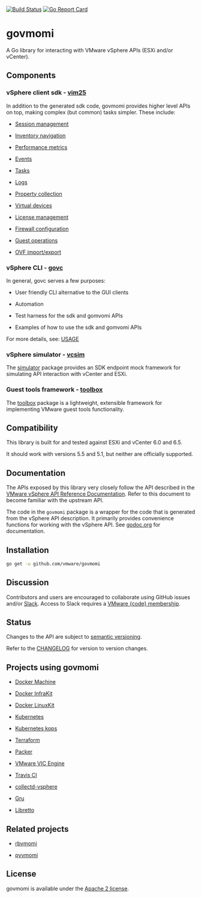 [![Build Status](https://travis-ci.org/vmware/govmomi.png?branch=master)](https://travis-ci.org/vmware/govmomi)
[![Go Report Card](https://goreportcard.com/badge/github.com/vmware/govmomi)](https://goreportcard.com/report/github.com/vmware/govmomi)

# govmomi

A Go library for interacting with VMware vSphere APIs (ESXi and/or vCenter).

## Components

### vSphere client sdk - [vim25](https://godoc.org/github.com/vmware/govmomi/vim25)

In addition to the generated sdk code, govmomi provides higher level APIs on top, making complex (but common) tasks
simpler.  These include:

- [Session management](https://godoc.org/github.com/vmware/govmomi/session)

- [Inventory navigation](https://godoc.org/github.com/vmware/govmomi/find)

- [Performance metrics](https://godoc.org/github.com/vmware/govmomi/performance)

- [Events](https://godoc.org/github.com/vmware/govmomi/event)

- [Tasks](https://godoc.org/github.com/vmware/govmomi/task)

- [Logs](https://godoc.org/github.com/vmware/govmomi/object#DiagnosticLog)

- [Property collection](https://godoc.org/github.com/vmware/govmomi/property)

- [Virtual devices](https://godoc.org/github.com/vmware/govmomi/object#VirtualDeviceList)

- [License management](https://godoc.org/github.com/vmware/govmomi/license)

- [Firewall configuration](https://godoc.org/github.com/vmware/govmomi/object#HostFirewallRulesetList)

- [Guest operations](https://godoc.org/github.com/vmware/govmomi/guest)

- [OVF import/export](https://godoc.org/github.com/vmware/govmomi/ovf)

### vSphere CLI - [govc](./govc)

In general, govc serves a few purposes:

- User friendly CLI alternative to the GUI clients

- Automation

- Test harness for the sdk and gomvomi APIs

- Examples of how to use the sdk and gomvomi APIs

For more details, see: [USAGE](./govc/USAGE.md)

### vSphere simulator - [vcsim](./vcsim)

The [simulator](https://godoc.org/github.com/vmware/govmomi/simulator) package provides an SDK endpoint mock framework
for simulating API interaction with vCenter and ESXi.

### Guest tools framework - [toolbox](./toolbox)

The [toolbox](https://godoc.org/github.com/vmware/govmomi/toolbox) package is a lightweight, extensible framework for
implementing VMware guest tools functionality.

## Compatibility

This library is built for and tested against ESXi and vCenter 6.0 and 6.5.

It should work with versions 5.5 and 5.1, but neither are officially supported.

## Documentation

The APIs exposed by this library very closely follow the API described in the [VMware vSphere API Reference Documentation][apiref].
Refer to this document to become familiar with the upstream API.

The code in the `govmomi` package is a wrapper for the code that is generated from the vSphere API description.
It primarily provides convenience functions for working with the vSphere API.
See [godoc.org][godoc] for documentation.

[apiref]:http://pubs.vmware.com/vsphere-6-5/index.jsp#com.vmware.wssdk.apiref.doc/right-pane.html
[godoc]:http://godoc.org/github.com/vmware/govmomi

## Installation

```sh
go get -u github.com/vmware/govmomi
```

## Discussion

Contributors and users are encouraged to collaborate using GitHub issues and/or
[Slack](https://vmwarecode.slack.com/messages/govmomi).
Access to Slack requires a [VMware {code} membership](https://code.vmware.com/join/).

## Status

Changes to the API are subject to [semantic versioning](http://semver.org).

Refer to the [CHANGELOG](CHANGELOG.md) for version to version changes.

## Projects using govmomi

* [Docker Machine](https://github.com/docker/machine/tree/master/drivers/vmwarevsphere)

* [Docker InfraKit](https://github.com/docker/infrakit/tree/master/pkg/provider/vsphere)

* [Docker LinuxKit](https://github.com/linuxkit/linuxkit/tree/master/src/cmd/linuxkit)

* [Kubernetes](https://github.com/kubernetes/kubernetes/tree/master/pkg/cloudprovider/providers/vsphere)

* [Kubernetes kops](https://github.com/kubernetes/kops/tree/master/upup/pkg/fi/cloudup/vsphere)

* [Terraform](https://github.com/terraform-providers/terraform-provider-vsphere)

* [Packer](https://github.com/jetbrains-infra/packer-builder-vsphere)

* [VMware VIC Engine](https://github.com/vmware/vic)

* [Travis CI](https://github.com/travis-ci/jupiter-brain)

* [collectd-vsphere](https://github.com/travis-ci/collectd-vsphere)

* [Gru](https://github.com/dnaeon/gru)

* [Libretto](https://github.com/apcera/libretto/tree/master/virtualmachine/vsphere)

## Related projects

* [rbvmomi](https://github.com/vmware/rbvmomi)

* [pyvmomi](https://github.com/vmware/pyvmomi)

## License

govmomi is available under the [Apache 2 license](LICENSE).
